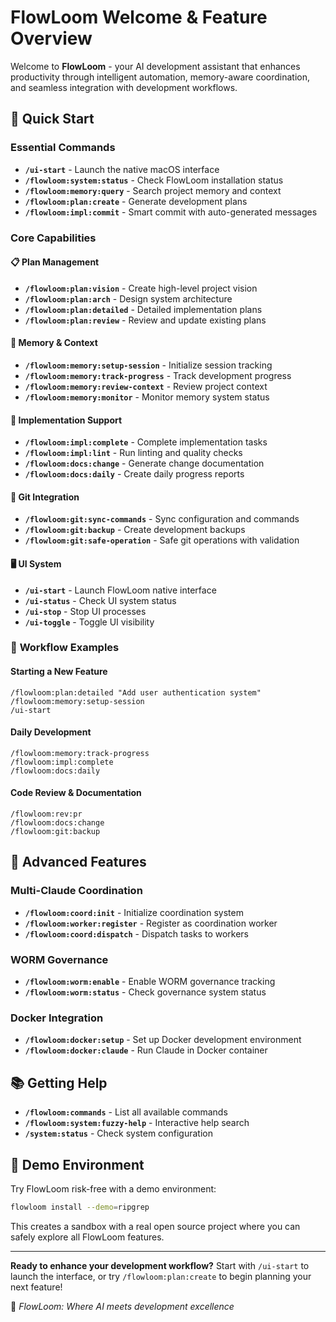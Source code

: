 # FlowLoom Welcome & Feature Overview

Welcome to **FlowLoom** - your AI development assistant that enhances productivity through intelligent automation, memory-aware coordination, and seamless integration with development workflows.

## 🚀 Quick Start

### Essential Commands
- **`/ui-start`** - Launch the native macOS interface
- **`/flowloom:system:status`** - Check FlowLoom installation status
- **`/flowloom:memory:query`** - Search project memory and context
- **`/flowloom:plan:create`** - Generate development plans
- **`/flowloom:impl:commit`** - Smart commit with auto-generated messages

### Core Capabilities

#### 📋 **Plan Management**
- **`/flowloom:plan:vision`** - Create high-level project vision
- **`/flowloom:plan:arch`** - Design system architecture  
- **`/flowloom:plan:detailed`** - Detailed implementation plans
- **`/flowloom:plan:review`** - Review and update existing plans

#### 💾 **Memory & Context**
- **`/flowloom:memory:setup-session`** - Initialize session tracking
- **`/flowloom:memory:track-progress`** - Track development progress
- **`/flowloom:memory:review-context`** - Review project context
- **`/flowloom:memory:monitor`** - Monitor memory system status

#### 🔧 **Implementation Support**
- **`/flowloom:impl:complete`** - Complete implementation tasks
- **`/flowloom:impl:lint`** - Run linting and quality checks
- **`/flowloom:docs:change`** - Generate change documentation
- **`/flowloom:docs:daily`** - Create daily progress reports

#### 🌳 **Git Integration**
- **`/flowloom:git:sync-commands`** - Sync configuration and commands
- **`/flowloom:git:backup`** - Create development backups
- **`/flowloom:git:safe-operation`** - Safe git operations with validation

#### 🖥️ **UI System**
- **`/ui-start`** - Launch FlowLoom native interface
- **`/ui-status`** - Check UI system status
- **`/ui-stop`** - Stop UI processes
- **`/ui-toggle`** - Toggle UI visibility

### 🎯 **Workflow Examples**

#### Starting a New Feature
```
/flowloom:plan:detailed "Add user authentication system"
/flowloom:memory:setup-session
/ui-start
```

#### Daily Development
```
/flowloom:memory:track-progress
/flowloom:impl:complete
/flowloom:docs:daily
```

#### Code Review & Documentation
```
/flowloom:rev:pr
/flowloom:docs:change
/flowloom:git:backup
```

## 🌟 **Advanced Features**

### Multi-Claude Coordination
- **`/flowloom:coord:init`** - Initialize coordination system
- **`/flowloom:worker:register`** - Register as coordination worker
- **`/flowloom:coord:dispatch`** - Dispatch tasks to workers

### WORM Governance
- **`/flowloom:worm:enable`** - Enable WORM governance tracking
- **`/flowloom:worm:status`** - Check governance system status

### Docker Integration
- **`/flowloom:docker:setup`** - Set up Docker development environment
- **`/flowloom:docker:claude`** - Run Claude in Docker container

## 📚 **Getting Help**

- **`/flowloom:commands`** - List all available commands
- **`/flowloom:system:fuzzy-help`** - Interactive help search
- **`/system:status`** - Check system configuration

## 🎪 **Demo Environment**

Try FlowLoom risk-free with a demo environment:
```bash
flowloom install --demo=ripgrep
```

This creates a sandbox with a real open source project where you can safely explore all FlowLoom features.

---

**Ready to enhance your development workflow?** Start with `/ui-start` to launch the interface, or try `/flowloom:plan:create` to begin planning your next feature!

🌟 *FlowLoom: Where AI meets development excellence*